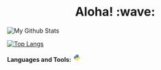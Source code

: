 <h1 align='center'> Aloha! :wave:</h1>

![My Github Stats](https://github-readme-stats.vercel.app/api?username=S-B-Iqbal&show_icons=true&theme=algolia)

[![Top Langs](https://github-readme-stats.vercel.app/api/top-langs/?username=S-B-Iqbal&show_icons=true&theme=algolia)](https://github.com/S-B-Iqbal/github-readme-stats&show_icons=true&theme=algolia)

**Languages and Tools:** 
<code><img height="20" src="https://raw.githubusercontent.com/github/explore/80688e429a7d4ef2fca1e82350fe8e3517d3494d/topics/python/python.png"></code>
<!--
**S-B-Iqbal/S-B-Iqbal** is a ✨ _special_ ✨ repository because its `README.md` (this file) appears on your GitHub profile.

Here are some ideas to get you started:

- 🔭 I’m currently working on ...
- 🌱 I’m currently learning ...
- 👯 I’m looking to collaborate on ...
- 🤔 I’m looking for help with ...
- 💬 Ask me about ...
- 📫 How to reach me: ...
- 😄 Pronouns: ...
- ⚡ Fun fact: ...
-->
